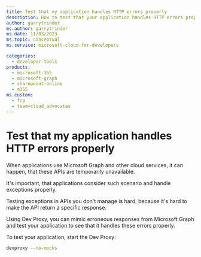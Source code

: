 ```yaml
---
title: Test that my application handles HTTP errors properly
description: How to test that your application handles HTTP errors properly
author: garrytrinder
ms.author: garrytrinder
ms.date: 11/03/2023
ms.topic: conceptual
ms.service: microsoft-cloud-for-developers

categories:
  - developer-tools
products:
  - microsoft-365
  - microsoft-graph
  - sharepoint-online
  - m365
ms.custom:
  - fcp
  - team=cloud_advocates
---
```


# Test that my application handles HTTP errors properly

When applications use Microsoft Graph and other cloud services, it can happen, that these APIs are temporarily unavailable.

It's important, that applications consider such scenario and handle exceptions properly.

Testing exceptions in APIs you don't manage is hard, because it's hard to make the API return a specific response.

Using Dev Proxy, you can mimic erroneous responses from Microsoft Graph and test your application to see that it handles these errors properly.

To test your application, start the Dev Proxy:

```sh
devproxy --no-mocks
```
